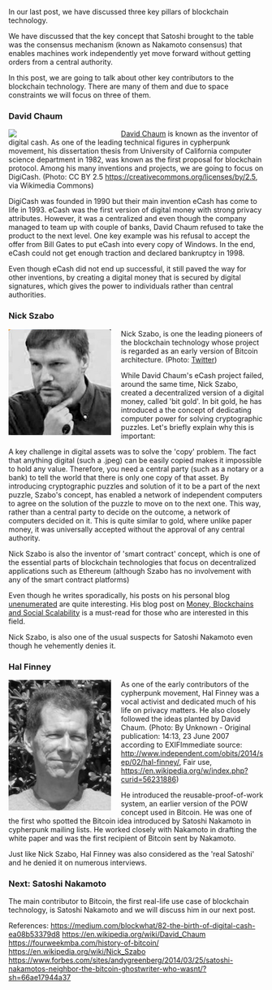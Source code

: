 In our last post, we have discussed three key pillars of blockchain technology. 


We have discussed that the key concept that Satoshi brought to the table was the consensus mechanism (known as Nakamoto consensus) that enables machines work independently yet move forward without getting orders from a central authority. 

In this post, we are going to talk about other key contributors to the blockchain technology. There are many of them and due to space constraints we will focus on three of them. 

### David Chaum
<img align="left" src="/assets/Chaum.jng" style="width:40%; padding-right:20px"> [David Chaum](https://twitter.com/chaumdotcom) is known as the inventor of digital cash. As one of the leading technical figures in cypherpunk movement, his dissertation thesis from University of California computer science department in 1982, was known as the first proposal for blockchain protocol. Among his many inventions and projects, we are going to focus on DigiCash. (Photo: CC BY 2.5 <https://creativecommons.org/licenses/by/2.5>, via Wikimedia Commons)

DigiCash was founded in 1990 but their main invention eCash has come to life in 1993. eCash was the first version of digital money with strong privacy attributes. However, it was a centralized and even though the company managed to team up with couple of banks, David Chaum refused to take the product to the next level. One key example was his refusal to accept the offer from Bill Gates to put eCash into every copy of Windows. In the end, eCash could not get enough traction and declared bankruptcy in 1998. 

Even though eCash did not end up successful, it still paved the way for other inventions, by creating a digital money that is secured by digital signatures, which gives the power to individuals rather than central authorities. 

### Nick Szabo
<img align="left" src="/assets/nick_szabo_250.jpg" style="width:40%; padding-right:20px">Nick Szabo, is one the leading pioneers of the blockchain technology whose project is regarded as an early version of Bitcoin architecture. (Photo: [Twitter](https://twitter.com/thebitcoinconf/status/1181597187400228866))

While David Chaum's eCash project failed, around the same time, Nick Szabo, created a decentralized version of a digital money, called 'bit gold'.  In bit gold, he has introduced a the concept of dedicating computer power for solving cryptographic puzzles. Let's briefly explain why this is important:

A key challenge in digital assets was to solve the 'copy' problem. The fact that anything digital (such a .jpeg) can be easily copied makes it impossible to hold any value. Therefore, you need a central party (such as a notary or a bank) to tell the world that there is only one copy of that asset. By introducing cryptographic puzzles and solution of it to be a part of the next puzzle, Szabo's concept, has enabled a network of independent computers to agree on the solution of the puzzle to move on to the next one. This way, rather than a central party to decide on the outcome, a network of computers decided on it. This is quite similar to gold, where unlike paper money, it was universally accepted without the approval of any central authority. 

Nick Szabo is also the inventor of 'smart contract' concept, which is one of the essential parts of blockchain technologies that focus on decentralized applications such as Ethereum (although Szabo has no involvement with any of the smart contract platforms) 

Even though he writes sporadically, his posts on his personal blog [unenumerated](https://unenumerated.blogspot.com/) are quite interesting. His blog post on [Money, Blockchains and Social Scalability](https://nakamotoinstitute.org/money-blockchains-and-social-scalability/) is a must-read for those who are interested in this field. 

Nick Szabo, is also one of the usual suspects for Satoshi Nakamoto even though he vehemently denies it. 

### Hal Finney

<img align="left" src="/assets/Hal_Finney_bw.jpg" style="width:40%; padding-right:20px"> As one of the early contributors of the cypherpunk movement, Hal Finney  was a vocal activist and dedicated much of his life on privacy matters. He also closely followed the ideas planted by David Chaum. (Photo: By Unknown - Original publication: 14:13, 23 June 2007 according to EXIFImmediate source: http://www.independent.com/obits/2014/sep/02/hal-finney/, Fair use, https://en.wikipedia.org/w/index.php?curid=56231886)

He introduced the reusable-proof-of-work system, an earlier version of the POW concept used in Bitcoin. He was one of the first who spotted the Bitcoin idea introduced by Satoshi Nakamoto in cypherpunk mailing lists. He worked closely with Nakamoto in drafting the white paper and was the first recipient of Bitcoin sent by Nakamoto. 

Just like Nick Szabo, Hal Finney was also considered as the 'real Satoshi' and he denied it on numerous interviews. 

### Next: Satoshi Nakamoto
The main contributor to Bitcoin, the first real-life use case of blockchain technology, is Satoshi Nakamoto and we will discuss him in our next post. 


References: 
https://medium.com/blockwhat/82-the-birth-of-digital-cash-ea08b53379d8
https://en.wikipedia.org/wiki/David_Chaum
https://fourweekmba.com/history-of-bitcoin/
https://en.wikipedia.org/wiki/Nick_Szabo
https://www.forbes.com/sites/andygreenberg/2014/03/25/satoshi-nakamotos-neighbor-the-bitcoin-ghostwriter-who-wasnt/?sh=66ae17944a37

